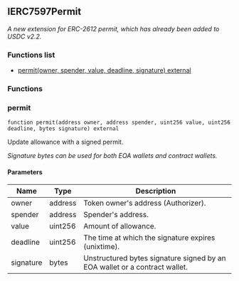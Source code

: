 
## IERC7597Permit

_A new extension for ERC-2612 permit, which has already been added to USDC v2.2._

### Functions list
- [permit(owner, spender, value, deadline, signature) external](#permit)

### Functions
### permit

```solidity
function permit(address owner, address spender, uint256 value, uint256 deadline, bytes signature) external
```
Update allowance with a signed permit.

_Signature bytes can be used for both EOA wallets and contract wallets._

#### Parameters

| Name | Type | Description |
| ---- | ---- | ----------- |
| owner | address | Token owner's address (Authorizer). |
| spender | address | Spender's address. |
| value | uint256 | Amount of allowance. |
| deadline | uint256 | The time at which the signature expires (unixtime). |
| signature | bytes | Unstructured bytes signature signed by an EOA wallet or a contract wallet. |

